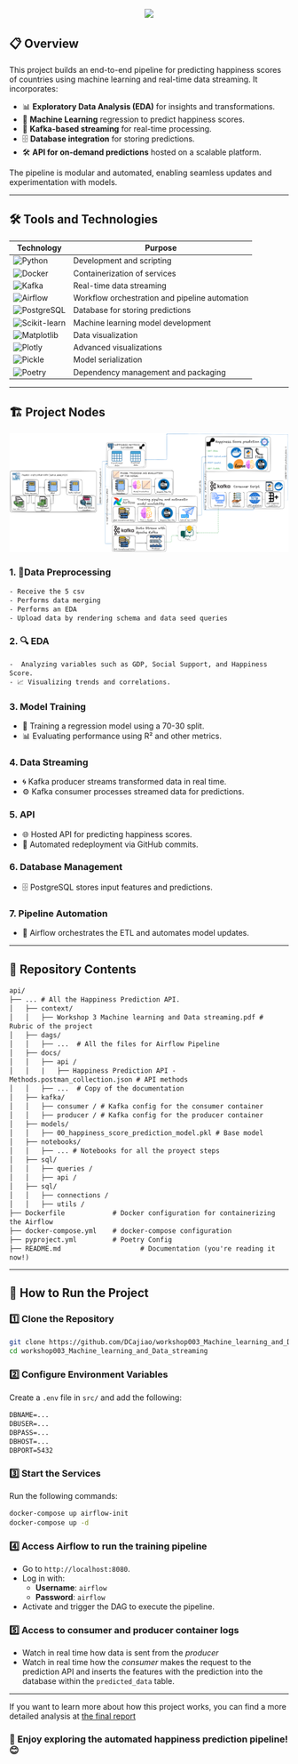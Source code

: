 <p align="center"><img src="https://readme-typing-svg.herokuapp.com?font=Time+New+Roman&color=%23FFFFFF&size=25&center=true&vCenter=true&width=1000&height=100&lines=Workshop+3:+Machine+learning+and+Data+streaming+🧠🚀"></a></p>

## 📋 Overview  
This project builds an end-to-end pipeline for predicting happiness scores of countries using machine learning and real-time data streaming. It incorporates:
- 📊 **Exploratory Data Analysis (EDA)** for insights and transformations.
- 🧠 **Machine Learning** regression to predict happiness scores.
- 🚀 **Kafka-based streaming** for real-time processing.
- 🗄️ **Database integration** for storing predictions.
- 🛠️ **API for on-demand predictions** hosted on a scalable platform.

The pipeline is modular and automated, enabling seamless updates and experimentation with models.

---

## 🛠️ Tools and Technologies  
| **Technology**         | **Purpose**                                                                 |
|-------------------------|-----------------------------------------------------------------------------|
| ![Python](https://img.shields.io/badge/-Python-3776AB?logo=python&logoColor=white)        | Development and scripting                                              |
| ![Docker](https://img.shields.io/badge/-Docker-2496ED?logo=docker&logoColor=white)        | Containerization of services                                           |
| ![Kafka](https://img.shields.io/badge/-Apache%20Kafka-231F20?logo=apache-kafka&logoColor=white) | Real-time data streaming                                              |
| ![Airflow](https://img.shields.io/badge/-Apache%20Airflow-017CEE?logo=apache-airflow&logoColor=white)| Workflow orchestration and pipeline automation                        |
| ![PostgreSQL](https://img.shields.io/badge/-PostgreSQL-336791?logo=postgresql&logoColor=white)| Database for storing predictions                                       |
| ![Scikit-learn](https://img.shields.io/badge/-Scikit--learn-F7931E?logo=scikit-learn&logoColor=white)| Machine learning model development                                     |
| ![Matplotlib](https://img.shields.io/badge/-Matplotlib-11557C?logo=matplotlib&logoColor=white)       | Data visualization                                                     |
| ![Plotly](https://img.shields.io/badge/-Plotly-3F4F75?logo=plotly&logoColor=white)        | Advanced visualizations                                                |
| ![Pickle](https://img.shields.io/badge/-Pickle-5A9A34?logo=python&logoColor=white)       | Model serialization                                                    |
| ![Poetry](https://img.shields.io/badge/-Poetry-60A5FA?logo=python&logoColor=white)        | Dependency management and packaging                                    |

---

## 🏗️ Project Nodes  

![diagram](./docs/diagrams/data-pipeline.png)

### 1. 📂**Data Preprocessing**  
    - Receive the 5 csv
    - Performs data merging
    - Performs an EDA
    - Upload data by rendering schema and data seed queries

### 2. 🔍 **EDA**  
    -  Analyzing variables such as GDP, Social Support, and Happiness Score.  
    - 📈 Visualizing trends and correlations.  

### 3. **Model Training**  

   - 🎯 Training a regression model using a 70-30 split.  
   - 📊 Evaluating performance using R² and other metrics.  

### 4. **Data Streaming**  
   - 🌀 Kafka producer streams transformed data in real time.  
   - ⚙️ Kafka consumer processes streamed data for predictions.  

### 5. **API**  
   - 🌐 Hosted API for predicting happiness scores.  
   - 🔁 Automated redeployment via GitHub commits.  

### 6. **Database Management**  
   - 🗄️ PostgreSQL stores input features and predictions.  

### 7. **Pipeline Automation**  
   - 🤖 Airflow orchestrates the ETL and automates model updates.  

---

## 📂 Repository Contents  
```plaintext
api/
├── ... # All the Happiness Prediction API. 
│   ├── context/
│   │   ├── Workshop 3 Machine learning and Data streaming.pdf # Rubric of the project
│   ├── dags/
│   │   ├── ...  # All the files for Airflow Pipeline
│   ├── docs/
│   │   ├── api /
│   │   |   ├── Happiness Prediction API - Methods.postman_collection.json # API methods
│   │   ├── ...  # Copy of the documentation
│   ├── kafka/
│   │   ├── consumer / # Kafka config for the consumer container
│   │   ├── producer / # Kafka config for the producer container
│   ├── models/
│   │   ├── 00_happiness_score_prediction_model.pkl # Base model 
│   ├── notebooks/
│   │   ├── ... # Notebooks for all the proyect steps
│   ├── sql/
│   │   ├── queries /
│   │   ├── api /
│   ├── sql/
│   │   ├── connections /
│   │   ├── utils /
├── Dockerfile            # Docker configuration for containerizing the Airflow
├── docker-compose.yml    # docker-compose configuration
├── pyproject.yml         # Poetry Config
├── README.md                    # Documentation (you're reading it now!)
```

---

## 🚀 How to Run the Project  

### 1️⃣ Clone the Repository  
```bash
git clone https://github.com/DCajiao/workshop003_Machine_learning_and_Data_streaming.git
cd workshop003_Machine_learning_and_Data_streaming
```

### 2️⃣ Configure Environment Variables  
Create a `.env` file in `src/` and add the following:  
```plaintext
DBNAME=...
DBUSER=...
DBPASS=...
DBHOST=...
DBPORT=5432
```

### 3️⃣ Start the Services  
Run the following commands:  
```bash
docker-compose up airflow-init
docker-compose up -d
```

### 4️⃣ Access Airflow  to run the training pipeline
- Go to `http://localhost:8080`.  
- Log in with:
  - **Username**: `airflow`  
  - **Password**: `airflow`  
- Activate and trigger the DAG to execute the pipeline.  

### 5️⃣ Access to consumer and producer container logs
- Watch in real time how data is sent from the *producer*
- Watch in real time how the *consumer* makes the request to the prediction API and inserts the features with the prediction into the database within the `predicted_data` table.

---
If you want to learn more about how this project works, you can find a more detailed analysis at [the final report](./docs/report/)


### 🌟 Enjoy exploring the automated happiness prediction pipeline! 😊  
